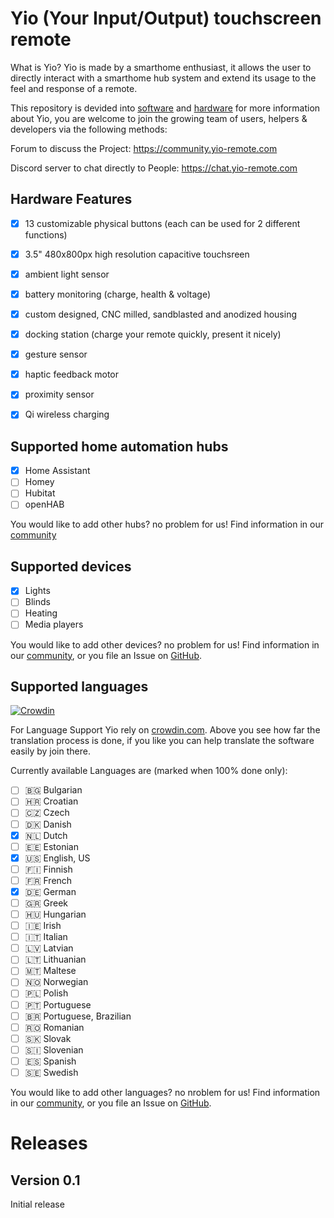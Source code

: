 # Yio (Your Input/Output) touchscreen remote

What is Yio?
Yio is made by a smarthome enthusiast, it allows the user to directly interact with a smarthome hub system and extend its usage to the feel and response of a remote.

This repository is devided into [software](/software) and [hardware](/hardware)
for more information about Yio, you are welcome to join the growing team of users, helpers & developers via the following methods:

Forum to discuss the Project:
https://community.yio-remote.com

Discord server to chat directly to People:
https://chat.yio-remote.com


## Hardware Features

- [x] 13 customizable physical buttons (each can be used for 2 different functions)
- [x] 3.5" 480x800px high resolution capacitive touchsreen
- [x] ambient light sensor
- [x] battery monitoring (charge, health & voltage)
- [x] custom designed, CNC milled, sandblasted and anodized housing
- [x] docking station (charge your remote quickly, present it nicely)
- [x] gesture sensor
- [x] haptic feedback motor
- [x] proximity sensor
- [x] Qi wireless charging


## Supported home automation hubs

- [x] Home Assistant
- [ ] Homey
- [ ] Hubitat
- [ ] openHAB

You would like to add other hubs?
no problem for us! Find information in our [community](https://community.yio-remote.com)


## Supported devices
- [x] Lights
- [ ] Blinds
- [ ] Heating
- [ ] Media players

You would like to add other devices?
no problem for us! Find information in our [community](https://community.yio-remote.com),
or you file an Issue on [GitHub](https://github.com/martonborzak/yio-remote/issues).


## Supported languages

[![Crowdin](https://d322cqt584bo4o.cloudfront.net/yio-remote-translation/localized.svg)](https://crowdin.com/project/yio-remote-translation)

For Language Support Yio rely on [crowdin.com](https://translation.yio-remote.com).
Above you see how far the translation process is done, if you like you can help translate the software easily by join there.

Currently available Languages are (marked when 100% done only):

- [ ] 🇧🇬 Bulgarian
- [ ] 🇭🇷 Croatian
- [ ] 🇨🇿 Czech
- [ ] 🇩🇰 Danish
- [x] 🇳🇱 Dutch
- [ ] 🇪🇪 Estonian
- [x] 🇺🇸 English, US
- [ ] 🇫🇮 Finnish
- [ ] 🇫🇷 French
- [x] 🇩🇪 German
- [ ] 🇬🇷 Greek
- [ ] 🇭🇺 Hungarian
- [ ] 🇮🇪 Irish
- [ ] 🇮🇹 Italian
- [ ] 🇱🇻 Latvian
- [ ] 🇱🇹 Lithuanian
- [ ] 🇲🇹 Maltese
- [ ] 🇳🇴 Norwegian
- [ ] 🇵🇱 Polish
- [ ] 🇵🇹 Portuguese
- [ ] 🇧🇷 Portuguese, Brazilian
- [ ] 🇷🇴 Romanian
- [ ] 🇸🇰 Slovak
- [ ] 🇸🇮 Slovenian
- [ ] 🇪🇸 Spanish
- [ ] 🇸🇪 Swedish

You would like to add other languages? 
no nroblem for us! Find information in our [community](https://community.yio-remote.com),
or you file an Issue on [GitHub](https://issues.yio-remote.com).




# Releases
## Version 0.1
Initial release
